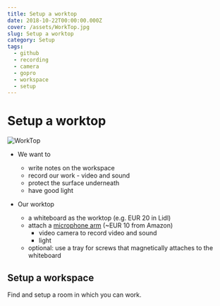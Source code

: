 ```yaml
---
title: Setup a worktop
date: 2018-10-22T00:00:00.000Z
cover: /assets/WorkTop.jpg
slug: Setup a worktop
category: Setup
tags:
  - github
  - recording
  - camera
  - gopro
  - workspace
  - setup
---
```

# Setup a worktop
![WorkTop](/assets/WorkTop.jpg)

* We want to 
  * write notes on the workspace
  * record our work - video and sound
  * protect the surface underneath
  * have good light


* Our worktop 
  * a whiteboard as the worktop (e.g. EUR 20 in Lidl)
  * attach a [microphone arm](https://www.amazon.co.uk/dp/B00GLJDMPO/ref=pe_3187911_189395841_TE_dp_1) (~EUR 10 from Amazon)
    * video camera to record video and sound
    * light
  * optional: use a tray for screws that magnetically attaches to the whiteboard


## Setup a workspace
Find and setup a room in which you can work.




